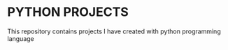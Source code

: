 # PYTHON PROJECTS
This repository contains projects I have created with python programming language
